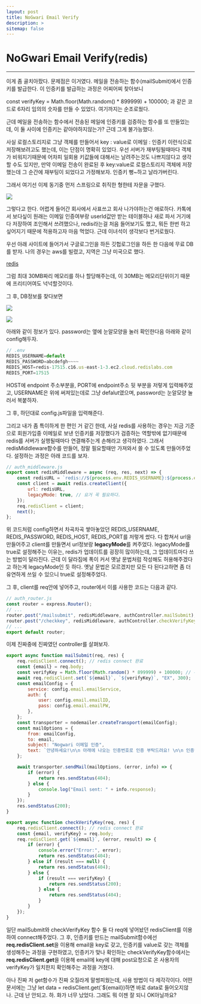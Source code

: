```yaml
---
layout: post
title: NoGwari Email Verify
description: >
sitemap: false
---
```


# NoGwari Email Verify(redis)

---------------------

이게 좀 골치아팠다. 문제점은 이거였다. 메일을 전송하는 함수(mailSubmit)에서 인증키를 발급한다. 이 인증키를 발급하는 과정은 어찌어찌 찾아보니

const verifyKey = Math.floor(Math.random() * 899999) + 100000; 과 같은 코드로 6자리 임의의 숫자를 만들 수 있었다. 여기까지는 순조로웠다.

근데 메일을 전송하는 함수에서 전송된 메일에 인증키를 검증하는 함수를 또 만들었는데, 이 둘 사이에 인증키는 같아야하지않는가? 근데 그게 불가능했다.

사실 로컬스토리지로 그냥 객체를 만들어서 key : value로 이메일 : 인증키 이런식으로 저장해보려고도 했는데, 이는 단점이 명확히 있었다. 우선 서버가 재부팅될때마다 객체가 비워지기때문에 어차피 일회용 키값들에 대해서는 날려주는것도 나쁘지않다고 생각할 수도 있지만, 만약 이메일 전송이 완료된 후 key:value로 로컬스토리지 객체에 저장했는데 그 순간에 재부팅이 되었다고 가정해보자. 인증키 뻥~하고 날라가버린다.

그래서 여기선 이제 동기중 먼저 스프링으로 취직한 형한테 자문을 구했다.

![](../../assets/img/Project/nogwari/verify1.png)

그렇다고 한다. 어렵게 들어간 회사에서 사표쓰고 회사 나가야하는건 애로하다. 카톡에서 보다싶이 원래는 이메일 인증여부랑 userId값만 받는 테이블하나 새로 파서 거기에다 저장하여 조인해서 쓰려했으나, redis라는걸 처음 들어보기도 했고, 뭐든 한번 하고싶어지기 때문에 적용하고자 마음 먹었다. 근데 이녀석이 생각보다 번거로웠다.

우선 아래 사이트에 들어가서 구글로그인을 하든 깃헙로그인을 하든 한 다음에 무료 DB를 받자. 나의 경우는 aws를 빌렸고, 지역은 그냥 미국으로 했다.

[redis]

그럼 최대 30MB짜리 메모리를 하나 할당해주는데, 이 30MB는 메모리단위이기 때문에 프리티어여도 넉넉할것이다.

그 후, DB정보를 찾다보면

![](../../assets/img/Project/nogwari/verify2.png)

![](../../assets/img/Project/nogwari/verify3.png)

아래와 같이 정보가 있다. password는 옆에 눈알모양을 눌러 확인한다음 아래와 같이 config해두자.

```javascript
// .env
REDIS_USERNAME=default
REDIS_PASSWORD=abcdefgh~~~~
REDIS_HOST=redis-17515.c16.us-east-1-3.ec2.cloud.redislabs.com
REDIS_PORT=17515
```

HOST에 endpoint 주소부분을, PORT에 endpoint주소 뒷 부분을 저렇게 입력해주었고, USERNAME은 위에 써져있는데로 그냥 defalut였으며, password는 눈알모양 눌러서 복붙하자.

그 후, 하던대로 config.js파일을 입력해준다.

그리고 내가 좀 특이하게 한 편인 거 같긴 한데, 사실 redis를 사용하는 경우는 지금 기준으로 회원가입중 이메일로 보낸 인증키를 저장했다가 검증하는 역할밖에 없기때문에 redis를 서버가 실행될때마다 연결해주는게 손해라고 생각하였다. 그래서 redisMiddleware함수를 만들어, 정말 필요할때만 가져와서 쓸 수 있도록 만들어주었다. 설정하는 과정은 아래 코드를 보자.

```javascript
// auth_middleware.js
export const redisMiddleware = async (req, res, next) => {
    const redisURL = `redis://${process.env.REDIS_USERNAME}:${process.env.REDIS_PASSWORD}@${process.env.REDIS_HOST}:${process.env.REDIS_PORT}`;
    const client = await redis.createClient({
        url: redisURL,
        legacyMode: true, // 요거 꼭 필요하다.
    });
    req.redisClient = client;
    next();
};
```

위 코드처럼 config하면서 차곡차곡 쌓아놓았던 REDIS_USERNAME, REDIS_PASSWORD, REDIS_HOST, REDIS_PORT를 저렇게 썼다. 다 합쳐서 url을 만들어주고 client를 만들면서 url정보랑 **legacyMode**를 켜주었다. legacyMode를 true로 설정해주는 이유는, redis가 업데이트를 굉장히 많이하는데, 그 업데이트마다 쓰는 방법이 달라진다. 근데 이 달라짐에 폭이 커서 옛날 문법처럼 작성해도 허용해주겠다고 하는게 legacyMode인 듯 하다. 옛날 문법은 모르겠지만 모든 다 된다고하면 좀 더 유연하게 쓰일 수 있으니 true로 설정해주었다.

그 후, client를 req안에 넣어주고, router에서 이를 사용한 코드는 다음과 같다.

```javascript
// auth_router.js
const router = express.Router();
// ...
router.post("/mailsubmit", redisMiddleware, authController.mailSubmit);
router.post("/checkkey", redisMiddleware, authController.checkVerifyKey);
// ...
export default router;
```

이제 진짜중에 진짜였던 controller를 살펴보자.

```javascript
export async function mailSubmit(req, res) {
    req.redisClient.connect(); // redis connect 완료
    const {email} = req.body;
    const verifyKey = Math.floor(Math.random() * 899999) + 100000; // 무작위값 생성
    await req.redisClient.set(`${email}`, `${verifyKey}`, "EX", 300);
    const emailConfig = {
        service: config.email.emailService,
        auth: {
            user: config.email.emailID,
            pass: config.email.emailPW,
        },
    };
    const transporter = nodemailer.createTransport(emailConfig);
    const mailOptions = {
        from: emailConfig,
        to: email,
        subject: "Nogwari 이메일 인증",
        text: `안녕하세요!\n\n 아래에 나오는 인증번호로 인증 부탁드려요! \n\n 인증번호 : ${verifyKey}`,
    };

    await transporter.sendMail(mailOptions, (error, info) => {
        if (error) {
            return res.sendStatus(404);
        } else {
            console.log("Email sent: " + info.response);
        }
    });
    res.sendStatus(200);
}

export async function checkVerifyKey(req, res) {
    req.redisClient.connect(); // redis connect 완료
    const {email, verifyKey} = req.body;
    req.redisClient.get(`${email}`, (error, result) => {
        if (error) {
            console.error("Error:", error);
            return res.sendStatus(404);
        } else if (result === null) {
            return res.sendStatus(404);
        } else {
            if (result === verifyKey) {
                return res.sendStatus(200);
            } else {
                return res.sendStatus(404);
            }
        }
    });
}
```

일단 mailSubmit와 checkVerifyKey 함수 둘 다 req에 넣어놨던 redisClient를 이용하여 connect해주었다. 그 후, 인증키를 만드는 mailSubmit함수에선 **req.redisClient.set**을 이용해 email을 key로 갖고, 인증키를 value로 갖는 객체를 생성해주는 과정을 구현하였고, 인증키가 맞나 확인하는 checkVerifyKey함수에서는 **req.redisClient.get**을 이용해 email에 key에 대해 post요청으로 온 사용자의 verifyKey가 일치한지 확인해주는 과정을 거쳤다.

아나 진짜 저 get함수가 진짜 오질라게 말썽피웠는데, 사용 방법이 다 제각각이다. 어떤 문서에는 그냥 let data = redisClient.get(`${email})하면 바로 data로 들어오지않나. 근데 난 안되고. 하. 화가 너무 났었다. 그래도 뭐 이젠 잘 되니 OK아닐까요?

[redis]: https://yvvyoon.github.io/ubuntu/ufw-enable-ssh-timeout/

